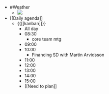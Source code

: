 - #Weather
    - ![](https://firebasestorage.googleapis.com/v0/b/firescript-577a2.appspot.com/o/imgs%2Fapp%2FDavidsroam%2F9ShYoWkwFt.png?alt=media&token=6d241d38-f42e-40c1-9370-23ecacf91e0f)
- [[Daily agenda]]
    - {{[[kanban]]}}
        - All day
        - 08:30
            - core team mtg
        - 09:00
        - 10:00
            - Financing SD with Martin Arvidsson
        - 11:00
        - 12:00
        - 13:00
        - 14:00
        - 15:00
        - [[Need to plan]]

